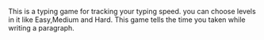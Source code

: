 This is a typing game for tracking your typing speed.
you can choose levels in it like Easy,Medium and Hard.
This game tells the time you taken while writing a paragraph.